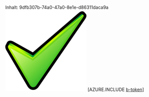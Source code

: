 Inhalt: 9dfb307b-74a0-47a0-8e1e-d86311daca9a![Bild](136c44e0-ee9b-44c3-a134-9b85690ff999.png)
[AZURE.INCLUDE [b-token](ebce8fb9-d1ca-4735-bbac-76ee80df6141.md)]
